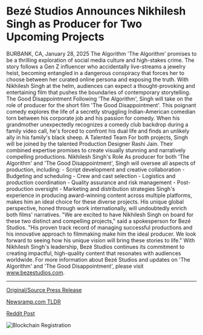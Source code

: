 # Bezé Studios Announces Nikhilesh Singh as Producer for Two Upcoming Projects

BURBANK, CA, January 28, 2025  The Algorithm  'The Algorithm' promises to be a thrilling exploration of social media culture and high-stakes crime. The story follows a Gen Z influencer who accidentally live-streams a jewelry heist, becoming entangled in a dangerous conspiracy that forces her to choose between her curated online persona and exposing the truth.   With Nikhilesh Singh at the helm, audiences can expect a thought-provoking and entertaining film that pushes the boundaries of contemporary storytelling.  The Good Disappointment  Following 'The Algorithm', Singh will take on the role of producer for the short film 'The Good Disappointment'. This poignant comedy explores the life of a secretly struggling Indian-American comedian torn between his corporate job and his passion for comedy. When his grandmother unexpectedly recognizes a comedy club backdrop during a family video call, he's forced to confront his dual life and finds an unlikely ally in his family's black sheep.  A Talented Team  For both projects, Singh will be joined by the talented Production Designer Rashi Jain. Their combined expertise promises to create visually stunning and narratively compelling productions.  Nikhilesh Singh's Role  As producer for both 'The Algorithm' and 'The Good Disappointment', Singh will oversee all aspects of production, including:  - Script development and creative collaboration - Budgeting and scheduling - Crew and cast selection - Logistics and production coordination - Quality assurance and risk management - Post-production oversight - Marketing and distribution strategies  Singh's experience in producing award-winning content across multiple platforms, makes him an ideal choice for these diverse projects. His unique global perspective, honed through work internationally, will undoubtedly enrich both films' narratives.   "We are excited to have Nikhilesh Singh on board for these two distinct and compelling projects," said a spokesperson for Bezé Studios. "His proven track record of managing successful productions and his innovative approach to filmmaking make him the ideal producer. We look forward to seeing how his unique vision will bring these stories to life."  With Nikhilesh Singh's leadership, Bezé Studios continues its commitment to creating impactful, high-quality content that resonates with audiences worldwide.   For more information about Bezé Studios and updates on 'The Algorithm' and 'The Good Disappointment', please visit www.bezestudios.com. 

---

[Original/Source Press Release](https://www.24-7pressrelease.com/press-release/519170/bez%C3%A9-studios-announces-nikhilesh-singh-as-producer-for-two-upcoming-projects)
                    

[Newsramp.com TLDR](https://newsramp.com/curated-news/nikhilesh-singh-to-produce-the-algorithm-and-the-good-disappointment-for-beze-studios/5eb89b144ebc4c9d5b0c4a173c13743a) 

 



[Reddit Post](https://www.reddit.com/r/Lifestyle_Culture/comments/1ibwy2g/nikhilesh_singh_to_produce_the_algorithm_and_the/) 



![Blockchain Registration](https://cdn.newsramp.app/24-7PressRelease/qrcode/251/28/boldnGMs.webp)